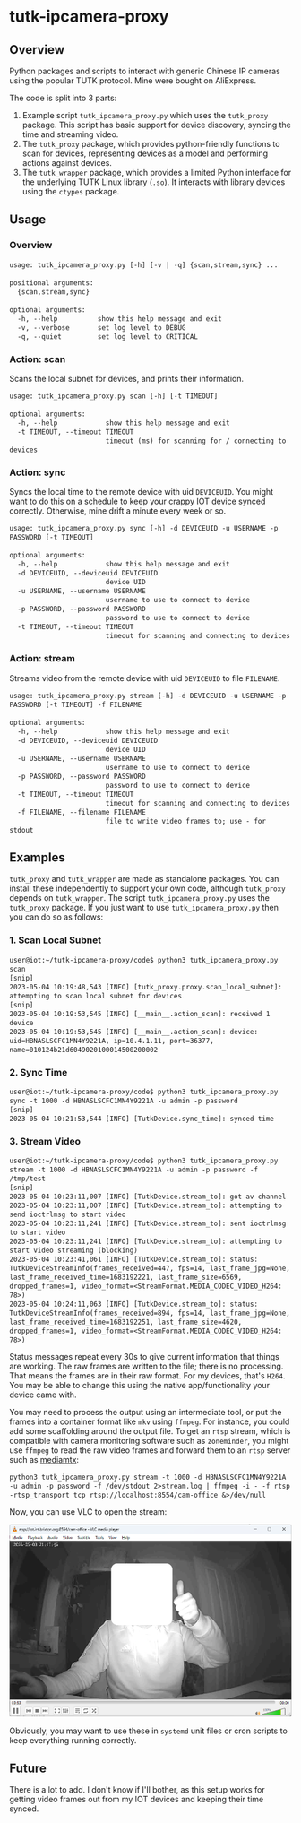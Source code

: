 # tutk-ipcamera-proxy

## Overview

Python packages and scripts to interact with generic Chinese IP cameras using the popular TUTK protocol.  Mine were bought on AliExpress.

The code is split into 3 parts:

1. Example script `tutk_ipcamera_proxy.py` which uses the `tutk_proxy` package.  This script has basic support for device discovery, syncing the time and streaming video.
2. The `tutk_proxy` package, which provides python-friendly functions to scan for devices, representing devices as a model and performing actions against devices.
3. The `tutk_wrapper` package, which provides a limited Python interface for the underlying TUTK Linux library (`.so`).  It interacts with library devices using the `ctypes` package.

## Usage

### Overview

```
usage: tutk_ipcamera_proxy.py [-h] [-v | -q] {scan,stream,sync} ...

positional arguments:
  {scan,stream,sync}

optional arguments:
  -h, --help          show this help message and exit
  -v, --verbose       set log level to DEBUG
  -q, --quiet         set log level to CRITICAL
```

### Action: scan

Scans the local subnet for devices, and prints their information.

```
usage: tutk_ipcamera_proxy.py scan [-h] [-t TIMEOUT]

optional arguments:
  -h, --help            show this help message and exit
  -t TIMEOUT, --timeout TIMEOUT
                        timeout (ms) for scanning for / connecting to devices
```

### Action: sync

Syncs the local time to the remote device with uid `DEVICEUID`.  You might want to do this on a schedule to keep your crappy IOT device synced correctly.  Otherwise, mine drift a minute every week or so.

```
usage: tutk_ipcamera_proxy.py sync [-h] -d DEVICEUID -u USERNAME -p PASSWORD [-t TIMEOUT]

optional arguments:
  -h, --help            show this help message and exit
  -d DEVICEUID, --deviceuid DEVICEUID
                        device UID
  -u USERNAME, --username USERNAME
                        username to use to connect to device
  -p PASSWORD, --password PASSWORD
                        password to use to connect to device
  -t TIMEOUT, --timeout TIMEOUT
                        timeout for scanning and connecting to devices
```

### Action: stream

Streams video from the remote device with uid `DEVICEUID` to file `FILENAME`.

```
usage: tutk_ipcamera_proxy.py stream [-h] -d DEVICEUID -u USERNAME -p PASSWORD [-t TIMEOUT] -f FILENAME

optional arguments:
  -h, --help            show this help message and exit
  -d DEVICEUID, --deviceuid DEVICEUID
                        device UID
  -u USERNAME, --username USERNAME
                        username to use to connect to device
  -p PASSWORD, --password PASSWORD
                        password to use to connect to device
  -t TIMEOUT, --timeout TIMEOUT
                        timeout for scanning and connecting to devices
  -f FILENAME, --filename FILENAME
                        file to write video frames to; use - for stdout
```

## Examples

`tutk_proxy` and `tutk_wrapper` are made as standalone packages.  You can install these independently to support your own code, although `tutk_proxy` depends on `tutk_wrapper`.  The script `tutk_ipcamera_proxy.py` uses the `tutk_proxy` package.  If you just want to use `tutk_ipcamera_proxy.py` then you can do so as follows:

### 1. Scan Local Subnet

```
user@iot:~/tutk-ipcamera-proxy/code$ python3 tutk_ipcamera_proxy.py scan
[snip]
2023-05-04 10:19:48,543 [INFO] [tutk_proxy.proxy.scan_local_subnet]: attempting to scan local subnet for devices
[snip]
2023-05-04 10:19:53,545 [INFO] [__main__.action_scan]: received 1 device
2023-05-04 10:19:53,545 [INFO] [__main__.action_scan]: device: uid=HBNASLSCFC1MN4Y9221A, ip=10.4.1.11, port=36377, name=010124b21d6049020100014500200002
```

### 2. Sync Time

```
user@iot:~/tutk-ipcamera-proxy/code$ python3 tutk_ipcamera_proxy.py sync -t 1000 -d HBNASLSCFC1MN4Y9221A -u admin -p password
[snip]
2023-05-04 10:21:53,544 [INFO] [TutkDevice.sync_time]: synced time
```

### 3. Stream Video

```
user@iot:~/tutk-ipcamera-proxy/code$ python3 tutk_ipcamera_proxy.py stream -t 1000 -d HBNASLSCFC1MN4Y9221A -u admin -p password -f /tmp/test
[snip]
2023-05-04 10:23:11,007 [INFO] [TutkDevice.stream_to]: got av channel
2023-05-04 10:23:11,007 [INFO] [TutkDevice.stream_to]: attempting to send ioctrlmsg to start video
2023-05-04 10:23:11,241 [INFO] [TutkDevice.stream_to]: sent ioctrlmsg to start video
2023-05-04 10:23:11,241 [INFO] [TutkDevice.stream_to]: attempting to start video streaming (blocking)
2023-05-04 10:23:41,061 [INFO] [TutkDevice.stream_to]: status: TutkDeviceStreamInfo(frames_received=447, fps=14, last_frame_jpg=None, last_frame_received_time=1683192221, last_frame_size=6569, dropped_frames=1, video_format=<StreamFormat.MEDIA_CODEC_VIDEO_H264: 78>)
2023-05-04 10:24:11,063 [INFO] [TutkDevice.stream_to]: status: TutkDeviceStreamInfo(frames_received=894, fps=14, last_frame_jpg=None, last_frame_received_time=1683192251, last_frame_size=4620, dropped_frames=1, video_format=<StreamFormat.MEDIA_CODEC_VIDEO_H264: 78>)
```

Status messages repeat every 30s to give current information that things are working.  The raw frames are written to the file; there is no processing.  That means the frames are in their raw format.  For my devices, that's `H264`.  You may be able to change this using the native app/functionality your device came with.

You may need to process the output using an intermediate tool, or put the frames into a container format like `mkv` using `ffmpeg`.  For instance, you could add some scaffolding around the output file.  To get an `rtsp` stream, which is compatible with camera monitoring software such as `zoneminder`, you might use `ffmpeg` to read the raw video frames and forward them to an `rtsp` server such as [mediamtx](https://github.com/aler9/mediamtx):

```
python3 tutk_ipcamera_proxy.py stream -t 1000 -d HBNASLSCFC1MN4Y9221A -u admin -p password -f /dev/stdout 2>stream.log | ffmpeg -i - -f rtsp -rtsp_transport tcp rtsp://localhost:8554/cam-office &>/dev/null
```

Now, you can use VLC to open the stream:

![alt text](docs/stream_example.png "Working stream in VLC")

Obviously, you may want to use these in `systemd` unit files or cron scripts to keep everything running correctly.

## Future

There is a lot to add.  I don't know if I'll bother, as this setup works for getting video frames out from my IOT devices and keeping their time synced.